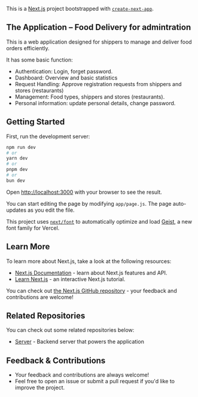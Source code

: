 This is a [Next.js](https://nextjs.org) project bootstrapped with [`create-next-app`](https://github.com/vercel/next.js/tree/canary/packages/create-next-app).

## The Application – Food Delivery for admintration

This is a web application designed for shippers to manage and deliver food orders efficiently.

It has some basic function: 
- Authentication: Login, forget password.
- Dashboard: Overview and basic statistics
- Request Handling: Approve registration requests from shippers and stores (restaurants)
- Management: Food types, shippers and stores (restaurants).
- Personal information: update personal details, change password.

## Getting Started

First, run the development server:

```bash
npm run dev
# or
yarn dev
# or
pnpm dev
# or
bun dev
```

Open [http://localhost:3000](http://localhost:3000) with your browser to see the result.

You can start editing the page by modifying `app/page.js`. The page auto-updates as you edit the file.

This project uses [`next/font`](https://nextjs.org/docs/app/building-your-application/optimizing/fonts) to automatically optimize and load [Geist](https://vercel.com/font), a new font family for Vercel.

## Learn More

To learn more about Next.js, take a look at the following resources:

- [Next.js Documentation](https://nextjs.org/docs) - learn about Next.js features and API.
- [Learn Next.js](https://nextjs.org/learn) - an interactive Next.js tutorial.

You can check out [the Next.js GitHub repository](https://github.com/vercel/next.js) - your feedback and contributions are welcome!

## Related Repositories

You can check out some related repositories below:

- [Server](https://github.com/NND24/food-ordering-server) - Backend server that powers the application

## Feedback & Contributions

- Your feedback and contributions are always welcome!
- Feel free to open an issue or submit a pull request if you'd like to improve the project.